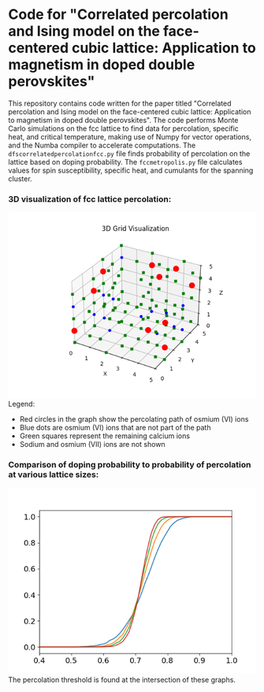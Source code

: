 # Code for "Correlated percolation and Ising model on the face-centered cubic lattice: Application to magnetism in doped double perovskites"

This repository contains code written for the paper titled "Correlated percolation and Ising model on the face-centered cubic lattice: Application to magnetism in doped double perovskites". The code performs Monte Carlo simulations on the fcc lattice to find data for percolation, specific heat, and critical temperature, making use of Numpy for vector operations, and the Numba compiler to accelerate computations. The `dfscorrelatedpercolationfcc.py` file finds probability of percolation on the lattice based on doping probability. The `fccmetropolis.py` file calculates values for spin susceptibility, specific heat, and cumulants for the spanning cluster.

### 3D visualization of fcc lattice percolation:
![fccvisualization](https://github.com/Tanmay337442/percolationmagnet/blob/main/fccvisualization.png?raw=true)
Legend:
- Red circles in the graph show the percolating path of osmium (VI) ions
- Blue dots are osmium (VI) ions that are not part of the path
- Green squares represent the remaining calcium ions
- Sodium and osmium (VII) ions are not shown

### Comparison of doping probability to probability of percolation at various lattice sizes:
![percolation](https://github.com/Tanmay337442/percolationmagnet/blob/main/percolation.png?raw=true)
The percolation threshold is found at the intersection of these graphs.